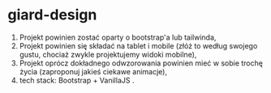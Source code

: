 # giard-design

1. Projekt powinien zostać oparty o bootstrap'a lub tailwinda,
2. Projekt powinien się składać na tablet i mobile (złóż to według swojego gustu, chociaż zwykle projektujemy widoki mobilne),
3. Projekt oprócz dokładnego odwzorowania powinien mieć w sobie trochę życia (zaproponuj jakieś ciekawe animacje),
4. tech stack: Bootstrap + VanillaJS .

